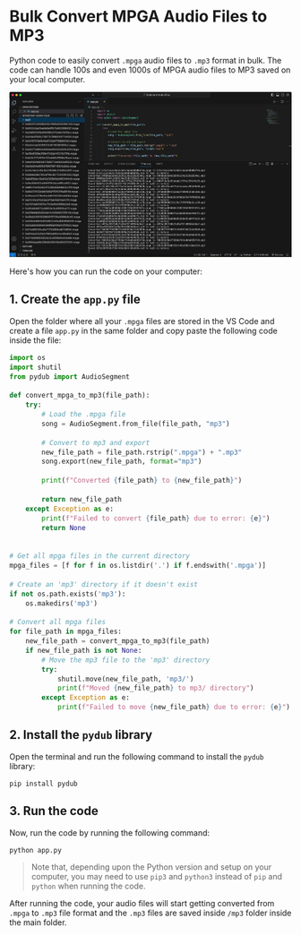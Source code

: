 # Bulk Convert MPGA Audio Files to MP3

Python code to easily convert `.mpga` audio files to `.mp3` format in bulk. The code can handle 100s and even 1000s of MPGA audio files to MP3 saved on your local computer.

![Bulk Convert MPGA Audio Files to MP3](/screenshot.jpg)

Here's how you can run the code on your computer:

## 1. Create the `app.py` file

Open the folder where all your `.mpga` files are stored in the VS Code and create a file `app.py` in the same folder and copy paste the following code inside the file:

```python
import os
import shutil
from pydub import AudioSegment

def convert_mpga_to_mp3(file_path):
    try:
        # Load the .mpga file
        song = AudioSegment.from_file(file_path, "mp3")

        # Convert to mp3 and export
        new_file_path = file_path.rstrip(".mpga") + ".mp3"
        song.export(new_file_path, format="mp3")

        print(f"Converted {file_path} to {new_file_path}")

        return new_file_path
    except Exception as e:
        print(f"Failed to convert {file_path} due to error: {e}")
        return None


# Get all mpga files in the current directory
mpga_files = [f for f in os.listdir('.') if f.endswith('.mpga')]

# Create an 'mp3' directory if it doesn't exist
if not os.path.exists('mp3'):
    os.makedirs('mp3')

# Convert all mpga files
for file_path in mpga_files:
    new_file_path = convert_mpga_to_mp3(file_path)
    if new_file_path is not None:
        # Move the mp3 file to the 'mp3' directory
        try:
            shutil.move(new_file_path, 'mp3/')
            print(f"Moved {new_file_path} to mp3/ directory")
        except Exception as e:
            print(f"Failed to move {new_file_path} due to error: {e}")
```

## 2. Install the `pydub` library

Open the terminal and run the following command to install the `pydub` library:

```
pip install pydub
```

## 3. Run the code

Now, run the code by running the following command:

```
python app.py
```

> Note that, depending upon the Python version and setup on your computer, you may need to use `pip3` and `python3` instead of `pip` and `python` when running the code.

After running the code, your audio files will start getting converted from `.mpga` to `.mp3` file format and the `.mp3` files are saved inside `/mp3` folder inside the main folder.
